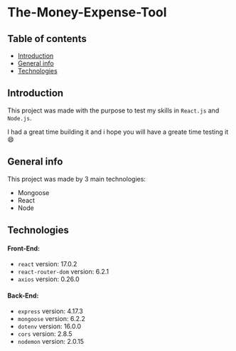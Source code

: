 # The-Money-Expense-Tool

## Table of contents
* [Introduction](#introduction)
* [General info](#general-info)
* [Technologies](#technologies)

## Introduction
This project was made with the purpose to test my skills in `React.js` and `Node.js`.

I had a great time building it and i hope you will have a greate time testing it 😄

## General info
This project was made by 3 main technologies:

* Mongoose 
* React
* Node 
	
## Technologies
#### Front-End:
* `react` version: 17.0.2
* `react-router-dom` version: 6.2.1
* `axios` version: 0.26.0

#### Back-End:
* `express` version: 4.17.3
* `mongoose` version: 6.2.2
* `dotenv` version: 16.0.0
* `cors` version: 2.8.5
* `nodemon` version: 2.0.15
	
